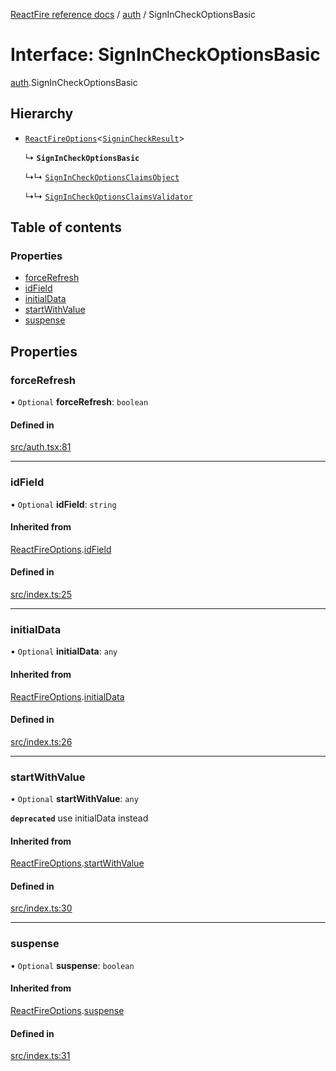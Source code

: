 [ReactFire reference docs](../README.md) / [auth](../modules/auth.md) / SignInCheckOptionsBasic

# Interface: SignInCheckOptionsBasic

[auth](../modules/auth.md).SignInCheckOptionsBasic

## Hierarchy

- [`ReactFireOptions`](index.reactfireoptions.md)<[`SigninCheckResult`](../modules/auth.md#signincheckresult)\>

  ↳ **`SignInCheckOptionsBasic`**

  ↳↳ [`SignInCheckOptionsClaimsObject`](auth.signincheckoptionsclaimsobject.md)

  ↳↳ [`SignInCheckOptionsClaimsValidator`](auth.signincheckoptionsclaimsvalidator.md)

## Table of contents

### Properties

- [forceRefresh](auth.signincheckoptionsbasic.md#forcerefresh)
- [idField](auth.signincheckoptionsbasic.md#idfield)
- [initialData](auth.signincheckoptionsbasic.md#initialdata)
- [startWithValue](auth.signincheckoptionsbasic.md#startwithvalue)
- [suspense](auth.signincheckoptionsbasic.md#suspense)

## Properties

### forceRefresh

• `Optional` **forceRefresh**: `boolean`

#### Defined in

[src/auth.tsx:81](https://github.com/FirebaseExtended/reactfire/blob/main/src/auth.tsx#L81)

___

### idField

• `Optional` **idField**: `string`

#### Inherited from

[ReactFireOptions](index.reactfireoptions.md).[idField](index.reactfireoptions.md#idfield)

#### Defined in

[src/index.ts:25](https://github.com/FirebaseExtended/reactfire/blob/main/src/index.ts#L25)

___

### initialData

• `Optional` **initialData**: `any`

#### Inherited from

[ReactFireOptions](index.reactfireoptions.md).[initialData](index.reactfireoptions.md#initialdata)

#### Defined in

[src/index.ts:26](https://github.com/FirebaseExtended/reactfire/blob/main/src/index.ts#L26)

___

### startWithValue

• `Optional` **startWithValue**: `any`

**`deprecated`** use initialData instead

#### Inherited from

[ReactFireOptions](index.reactfireoptions.md).[startWithValue](index.reactfireoptions.md#startwithvalue)

#### Defined in

[src/index.ts:30](https://github.com/FirebaseExtended/reactfire/blob/main/src/index.ts#L30)

___

### suspense

• `Optional` **suspense**: `boolean`

#### Inherited from

[ReactFireOptions](index.reactfireoptions.md).[suspense](index.reactfireoptions.md#suspense)

#### Defined in

[src/index.ts:31](https://github.com/FirebaseExtended/reactfire/blob/main/src/index.ts#L31)
